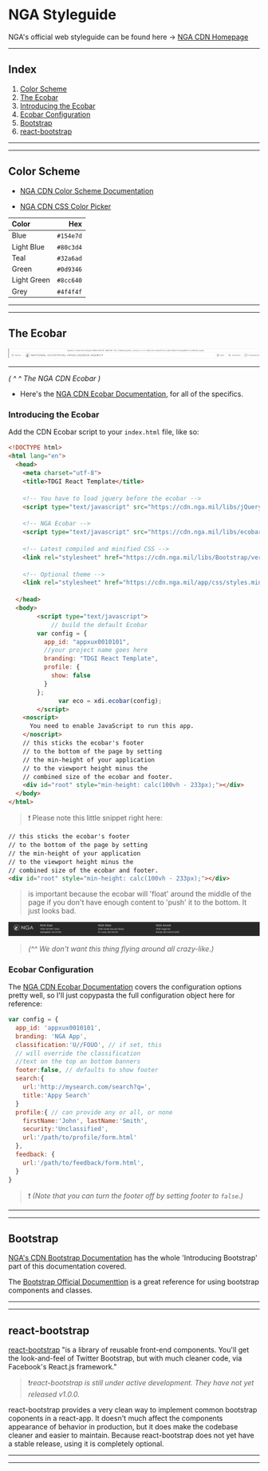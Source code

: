# NGA Styleguide

NGA's official web styleguide can be found here -> [NGA CDN Homepage](http://cdn.nga.mil/)

- - - -

## Index

1.  [Color Scheme](#color-scheme)
1.  [The Ecobar](#the-ecobar)
  1.  [Introducing the Ecobar](#introducing-the-ecobar)
  1.  [Ecobar Configuration](#ecobar-configuration)
1.  [Bootstrap](#bootstrap)
1.  [react-bootstrap](#react-bootstrap)

- - - -
- - - -

## Color Scheme

- [NGA CDN Color Scheme Documentation](http://cdn.nga.mil/#/colors)

- [NGA CDN CSS Color Picker](http://cdn.nga.mil/#/colorpicker)

| Color        | Hex           |
| :----------- | ------------: |
| Blue         | `#154e7d`     |
| Light Blue   | `#80c3d4`     |
| Teal         | `#32a6ad`     |
| Green        | `#0d9346`     |
| Light Green  | `#8cc640`     |
| Grey         | `#4f4f4f`     |

- - - -
- - - -

## The Ecobar

![CDN Ecobar](imgs/ecobar.png)

- - - - 

*( ^ ^ The NGA CDN Ecobar )*

 - Here's the [NGA CDN Ecobar Documentation](http://cdn.nga.mil/#/ecobar), for all of the specifics.

### Introducing the Ecobar

Add the CDN Ecobar script to your `index.html` file, like so:

```html
<!DOCTYPE html>
<html lang="en">
  <head>
    <meta charset="utf-8">
    <title>TDGI React Template</title>

    <!-- You have to load jquery before the ecobar -->
    <script type="text/javascript" src="https://cdn.nga.mil/libs/jQuery/versions/1.12.4/jquery.js"></script>

    <!-- NGA Ecobar -->
	<script type="text/javascript" src="https://cdn.nga.mil/libs/ecobar/versions/2.0.0/ecobar.js"></script>

    <!-- Latest compiled and minified CSS -->
    <link rel="stylesheet" href="https://cdn.nga.mil/libs/Bootstrap/versions/3.3.6/bootstrap.min.css">

    <!-- Optional theme -->
    <link rel="stylesheet" href="https://cdn.nga.mil/app/css/styles.min.css">

  </head>
  <body>
		<script type="text/javascript">
		    // build the default Ecobar
        var config = {
          app_id: "appxux0010101",
          //your project name goes here
          branding: "TDGI React Template",
          profile: {
            show: false
          }
        };
			  var eco = xdi.ecobar(config);
		</script>
    <noscript>
      You need to enable JavaScript to run this app.
    </noscript>
    // this sticks the ecobar's footer
    // to the bottom of the page by setting
    // the min-height of your application
    // to the viewport height minus the
    // combined size of the ecobar and footer.
    <div id="root" style="min-height: calc(100vh - 233px);"></div>
  </body>
</html>

```

> :exclamation: Please note this little snippet right here:

```html
// this sticks the ecobar's footer
// to the bottom of the page by setting
// the min-height of your application
// to the viewport height minus the
// combined size of the ecobar and footer.
<div id="root" style="min-height: calc(100vh - 233px);"></div>
```

> is important because the ecobar will 'float' around the middle of the page if you don't have enough content to 'push' it to the bottom.  It just looks bad.

![CDN Footer](imgs/footer.png)

> *(^^ We don't want this thing flying around all crazy-like.)*

### Ecobar Configuration

The [NGA CDN Ecobar Documentation](http://cdn.nga.mil/#/ecobar) covers the configuration options pretty well, so I'll just copypasta the full configuration object here for reference:

```javascript
var config = {
  app_id: 'appxux0010101',
  branding: 'NGA App',
  classification:'U//FOUO', // if set, this
  // will override the classification
  //text on the top an bottom banners
  footer:false, // defaults to show footer
  search:{
    url:'http://mysearch.com/search?q=',
    title:'Appy Search'
  }
  profile:{ // can provide any or all, or none
    firstName:'John', lastName:'Smith',
    security:'Unclassified',
    url:'/path/to/profile/form.html'
  },
  feedback: {
    url:'/path/to/feedback/form.html',
  }
}
```

> :exclamation: *(Note that you can turn the footer off by setting footer to `false`.)*



- - - -
- - - -

## Bootstrap

[NGA's CDN Bootstrap Documentation](http://cdn.nga.mil/#/Bootstrap) has the whole 'Introducing Bootstrap' part of this documentation covered.

The [Bootstrap Official Documenttion](http://getbootstrap.com/docs/4.0/components/alerts/) is a great reference for using bootstrap components and classes.  

- - - -
- - - -

## react-bootstrap

[react-bootstrap](https://react-bootstrap.github.io/introduction.html) "is a library of reusable front-end components. You'll get the look-and-feel of Twitter Bootstrap, but with much cleaner code, via Facebook's React.js framework."

> :exclamation:*react-bootstrap is still under active development.  They have not yet released v1.0.0.*

react-bootstrap provides a very clean way to implement common bootstrap coponents in a react-app.  It doesn't much affect the components appearance of behavior in production, but it does make the codebase cleaner and easier to maintain.  Because react-bootstrap does not yet have a stable release, using it is completely optional.

- - - -
- - - -
